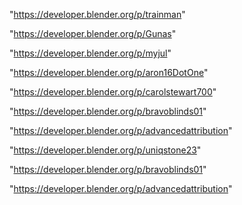"https://developer.blender.org/p/trainman"

"https://developer.blender.org/p/Gunas"

"https://developer.blender.org/p/myjul"

"https://developer.blender.org/p/aron16DotOne"

"https://developer.blender.org/p/carolstewart700"

"https://developer.blender.org/p/bravoblinds01"

"https://developer.blender.org/p/advancedattribution"

 
"https://developer.blender.org/p/uniqstone23"


"https://developer.blender.org/p/bravoblinds01"


"https://developer.blender.org/p/advancedattribution"


 
